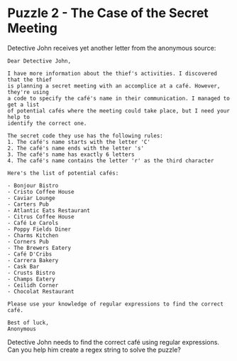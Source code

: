 # Puzzle 2 - The Case of the Secret Meeting

Detective John receives yet another letter from the anonymous source:

    Dear Detective John,

    I have more information about the thief's activities. I discovered that the thief 
    is planning a secret meeting with an accomplice at a café. However, they're using 
    a code to specify the café's name in their communication. I managed to get a list 
    of potential cafés where the meeting could take place, but I need your help to 
    identify the correct one.

    The secret code they use has the following rules:
    1. The café's name starts with the letter 'C'
    2. The café's name ends with the letter 's'
    3. The café's name has exactly 6 letters
    4. The café's name contains the letter 'r' as the third character

    Here's the list of potential cafés:

    - Bonjour Bistro
    - Cristo Coffee House
    - Caviar Lounge
    - Carters Pub
    - Atlantic Eats Restaurant
    - Citrus Coffee House
    - Café Le Carols
    - Poppy Fields Diner
    - Charms Kitchen
    - Corners Pub
    - The Brewers Eatery
    - Café D'Cribs
    - Carrera Bakery
    - Cask Bar
    - Crusts Bistro
    - Champs Eatery
    - Ceilidh Corner
    - Chocolat Restaurant

    Please use your knowledge of regular expressions to find the correct café.

    Best of luck,
    Anonymous

Detective John needs to find the correct café using regular expressions. 
Can you help him create a regex string to solve the puzzle?

